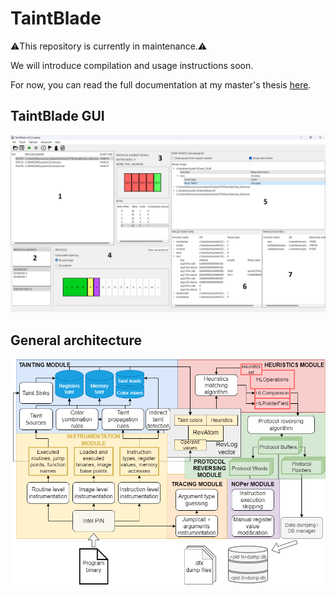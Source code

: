 # TaintBlade
⚠️This repository is currently in maintenance.⚠️

We will introduce compilation and usage instructions soon.

For now, you can read the full documentation at my master's thesis [here](https://github.com/h3xduck/TaintBlade/blob/master/docs/document.pdf).

## TaintBlade GUI
<img src="docs/images/GUI_full.png" float="left">

## General architecture
<img src="docs/images/archdetailedsteps.drawio.png" float="left">

